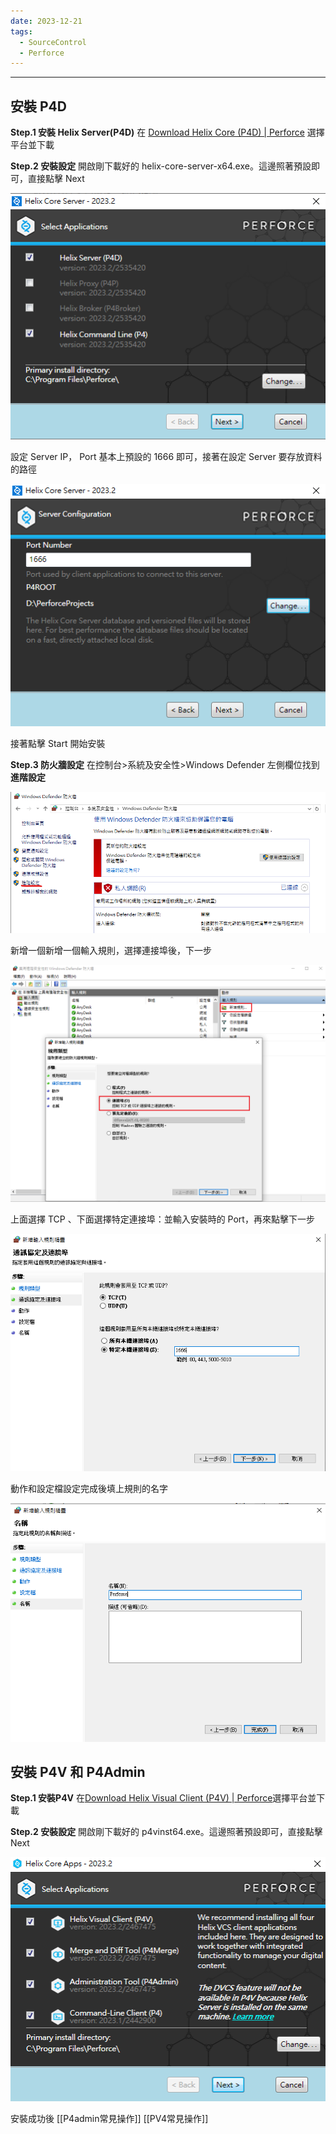 ```yaml
---
date: 2023-12-21
tags:
  - SourceControl
  - Perforce
---
```

---
## 安裝 P4D
**Step.1 安裝 Helix Server(P4D)**
在 [Download Helix Core (P4D) | Perforce](https://www.perforce.com/downloads/helix-core-p4d) 選擇平台並下載

**Step.2 安裝設定**
開啟剛下載好的 helix-core-server-x64.exe。這邊照著預設即可，直接點擊 Next

![2023-12-26 120146](https://raw.githubusercontent.com/agin0634/DuriShen_DevNote/main/Archives/Images/2023-12-26%20120146.png)

設定 Server IP， Port 基本上預設的 1666 即可，接著在設定 Server 要存放資料的路徑 

![2023-12-26 115248](https://raw.githubusercontent.com/agin0634/DuriShen_DevNote/main/Archives/Images/2023-12-26%20115248.png)

接著點擊 Start 開始安裝

**Step.3 防火牆設定**
在控制台>系統及安全性>Windows Defender 左側欄位找到**進階設定**

![2023-12-21 182528](https://raw.githubusercontent.com/agin0634/DuriShen_DevNote/main/Archives/Images/2023-12-21%20182528.png)

新增一個新增一個輸入規則，選擇連接埠後，下一步

![2023-12-21 195558](https://raw.githubusercontent.com/agin0634/DuriShen_DevNote/main/Archives/Images/2023-12-21%20195558.png)

上面選擇 TCP 、下面選擇特定連接埠：並輸入安裝時的 Port，再來點擊下一步

![2023-12-21 184629](https://raw.githubusercontent.com/agin0634/DuriShen_DevNote/main/Archives/Images/2023-12-21%20184629.png)

動作和設定檔設定完成後填上規則的名字

![2023-12-21 185601](https://raw.githubusercontent.com/agin0634/DuriShen_DevNote/main/Archives/Images/2023-12-21%20185601.png)

## 安裝 P4V 和 P4Admin
**Step.1 安裝P4V**
在[Download Helix Visual Client (P4V) | Perforce](https://www.perforce.com/downloads/helix-visual-client-p4v)選擇平台並下載

**Step.2 安裝設定**
開啟剛下載好的 p4vinst64.exe。這邊照著預設即可，直接點擊 Next

![2023-12-26 1254559](https://raw.githubusercontent.com/agin0634/DuriShen_DevNote/main/Archives/Images/2023-12-26%201254559.png)

安裝成功後
[[P4admin常見操作]]
[[PV4常見操作]]
